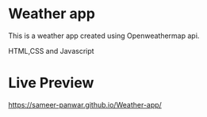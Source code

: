 # Weather app
This is a weather app created using Openweathermap api.

HTML,CSS and Javascript

# Live Preview

https://sameer-panwar.github.io/Weather-app/
